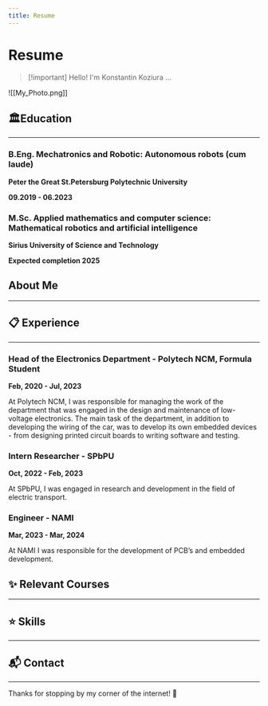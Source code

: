 ```yaml
---
title: Resume
---
```


# Resume

> [!important]  Hello! I'm Konstantin Koziura …  


  

![[My_Photo.png]]

  

## 🏛️Education

---

### B.Eng. Mechatronics and Robotic: Autonomous robots (cum laude)  
  
**Peter the Great St.Petersburg Polytechnic University**  

**09.2019 - 06.2023**


### M.Sc. Applied mathematics and computer science: Mathematical robotics and artificial intelligence
  
**Sirius University of Science and Technology**

**Expected completion 2025**


## About Me

---

<!-- As a student at the University of San Francisco majoring in Media Studies and Communications, I am a creative thinker and problem solver, always studying the latest trends and methods in digital content creation. When I'm not engrossed in my coursework or working on my own media projects, you can find me sketching out new ideas or pouring over academic texts on the way technology, media, and society influence each other. -->

  

## 📋 Experience

---

### Head of the Electronics Department - Polytech NCM, Formula Student

**Feb, 2020 - Jul, 2023**

At Polytech NCM, I was responsible for managing the work of the department that was engaged in the design and maintenance of low-voltage electronics. The main task of the department, in addition to developing the wiring of the car, was to develop its own embedded devices - from designing printed circuit boards to writing software and testing.

### Intern Researcher - SPbPU

**Oct, 2022 - Feb, 2023**

At SPbPU, I was engaged in research and development in the field of electric transport.

### Engineer - NAMI

**Mar, 2023 - Mar, 2024**

At NAMI I was responsible for the development of PCB’s and embedded development.

## ✨ Relevant Courses

---



## ⭐ Skills

---



## 📬 Contact

---
<!-- 
Reach me at ada.lee@example.com or on LinkedIn at [www.linkedin.com/in/ada-lee](http://www.linkedin.com/in/ada-lee). Let's connect and learn together! -->

  

Thanks for stopping by my corner of the internet! 💫